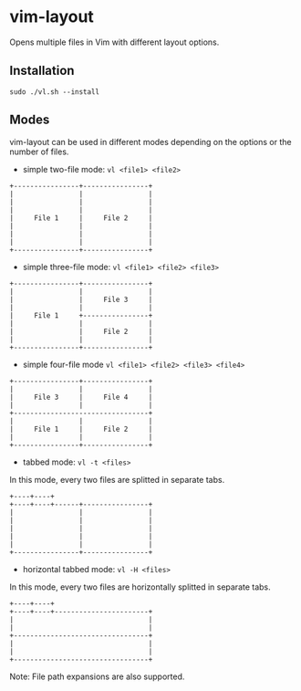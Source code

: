 # vim-layout

Opens multiple files in Vim with different layout options. 

Installation
---
`sudo ./vl.sh --install`

Modes
---
vim-layout can be used in different modes depending on the options or the number of files.

- simple two-file mode: `vl <file1> <file2>` 
```
+----------------+----------------+  
|                |                |  
|                |                |
|                |                |
|     File 1     |     File 2     |
|                |                |
|                |                |
|                |                |
+----------------+----------------+
```
- simple three-file mode: `vl <file1> <file2> <file3>`

```
+----------------+----------------+
|                |                |
|                |     File 3     |
|                |                |
|     File 1     +----------------+
|                |                |
|                |     File 2     |
|                |                |
+----------------+----------------+
```

- simple four-file mode `vl <file1> <file2> <file3> <file4>`

```
+----------------+----------------+
|                |                |
|     File 3     |     File 4     |
|                |                |
+---------------------------------+
|                |                |
|     File 1     |     File 2     |
|                |                |
+----------------+----------------+
```

- tabbed mode: `vl -t <files>`

In this mode, every two files are splitted in separate tabs.

```
+----+----+                        
+----+----+------+----------------+
|                |                |
|                |                |
|                |                |
|                |                |
|                |                |
+----------------+----------------+
```

- horizontal tabbed mode: `vl -H <files>`

In this mode, every two files are horizontally splitted in separate tabs.

```
+----+----+                        
+----+----+-----------------------+
|                                 |
|                                 |
+---------------------------------+
|                                 |
|                                 |
+---------------------------------+
```

Note: File path expansions are also supported.

